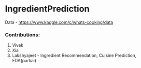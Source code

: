 # IngredientPrediction

Data - https://www.kaggle.com/c/whats-cooking/data

### Contributions:
1. Vivek 
2. Xia
3. Lakshyajeet - Ingredient Recommendation, Cuisine Prediction, EDA(partial)
